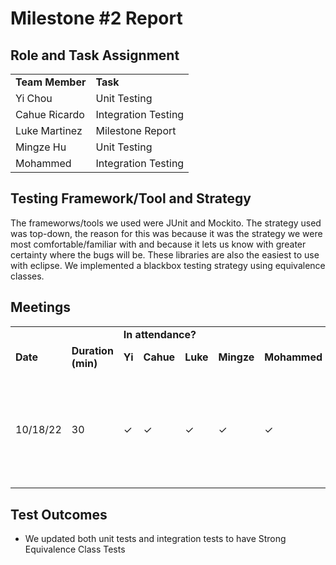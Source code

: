 <link href="C:/Users/ricar/Documents/github/markdown_themes/blueAccent.css" rel="stylesheet"><link>

# Milestone #2 Report

## Role and Task Assignment

<table>
  <tr>
   <td><strong>Team Member</strong>
   </td>
   <td><strong>Task</strong>
   </td>
  </tr>
  <tr>
   <td>Yi Chou
   </td>
   <td>Unit Testing
   </td>
  </tr>
  <tr>
   <td>Cahue Ricardo
   </td>
   <td>Integration Testing
   </td>
  </tr>
  <tr>
   <td>Luke Martinez
   </td>
   <td>Milestone Report
   </td>
  </tr>
  <tr>
   <td>Mingze Hu
   </td>
   <td>Unit Testing
   </td>
  </tr>
  <tr>
   <td>Mohammed
   </td>
   <td>Integration Testing
   </td>
  </tr>
</table>

## Testing Framework/Tool and Strategy
The frameworws/tools we used were JUnit and Mockito. The strategy used was top-down, the reason for this was because it was the strategy we were most comfortable/familiar with and because it lets us know with greater certainty where the bugs will be. These libraries are also the easiest to use with eclipse.
We implemented a blackbox testing strategy using equivalence classes.

## Meetings

<table>
  <tr>
   <td colspan="2" >
   </td>
   <td colspan="4" ><strong>In attendance?</strong>
   </td>
   <td>
   </td>
   <td>
   </td>
  </tr>
  <tr>
   <td><strong>Date</strong>
   </td>
   <td><strong>Duration (min)</strong>
   </td>
   <td><strong>Yi</strong>
   </td>
   <td><strong>Cahue</strong>
   </td>
   <td><strong>Luke</strong>
   </td>
   <td><strong>Mingze</strong>
   </td>
   <td><strong>Mohammed</strong>
   </td>
   <td><strong>Notes</strong>
   </td>
  </tr>
  <tr>
   <td>10/18/22
   </td>
   <td>30
   </td>
   <td>✓
   </td>
   <td>✓
   </td>
   <td>✓
   </td>
   <td>✓
   </td>
   <td>✓
   </td>
   <td>We had a voice conference via discord in which we discussed our roles and task assignments.
   </td>
  </tr>
  <tr>
</table>

## Test Outcomes

- We updated both unit tests and integration tests to have Strong Equivalence Class Tests